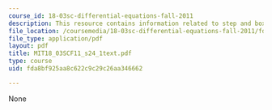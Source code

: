 ```yaml
---
course_id: 18-03sc-differential-equations-fall-2011
description: This resource contains information related to step and box functions.
file_location: /coursemedia/18-03sc-differential-equations-fall-2011/fda8bf925aa8c622c9c29c26aa346662_MIT18_03SCF11_s24_1text.pdf
file_type: application/pdf
layout: pdf
title: MIT18_03SCF11_s24_1text.pdf
type: course
uid: fda8bf925aa8c622c9c29c26aa346662

---
```

None